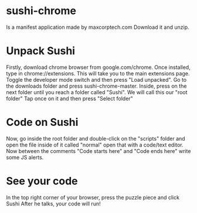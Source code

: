 # sushi-chrome
Is a manifest application made by maxcorptech.com
Download it and unzip.
# Unpack Sushi
Firstly, download chrome browser from google.com/chrome.
Once installed, type in chrome://extensions. This will take you to the main extensions page.
Toggle the developer mode switch and then press "Load unpacked".
Go to the downloads folder and press sushi-chrome-master.
Inside, press on the next folder until you reach a folder called "Sushi".
We will call this our "root folder"
Tap once on it and then press "Select folder"
# Code on Sushi
Now, go inside the root folder and double-click on the "scripts" folder and open the file inside of it called "normal" open that with a code/text editor.
Now between the comments "Code starts here" and "Code ends here" write some JS alerts.
# See your code
In the top right corner of your browser, press the puzzle piece and click Sushi
After he talks, your code will run!
